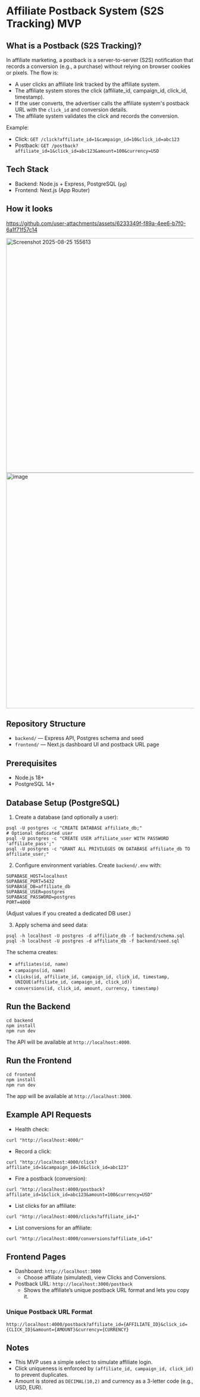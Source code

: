 # Affiliate Postback System (S2S Tracking) MVP

## What is a Postback (S2S Tracking)?

In affiliate marketing, a postback is a server-to-server (S2S) notification that records a conversion (e.g., a purchase) without relying on browser cookies or pixels. The flow is:

- A user clicks an affiliate link tracked by the affiliate system.
- The affiliate system stores the click (affiliate_id, campaign_id, click_id, timestamp).
- If the user converts, the advertiser calls the affiliate system's postback URL with the `click_id` and conversion details.
- The affiliate system validates the click and records the conversion.

Example:

- Click: `GET /click?affiliate_id=1&campaign_id=10&click_id=abc123`
- Postback: `GET /postback?affiliate_id=1&click_id=abc123&amount=100&currency=USD`

## Tech Stack

- Backend: Node.js + Express, PostgreSQL (`pg`)
- Frontend: Next.js (App Router)

## How it looks


https://github.com/user-attachments/assets/6233349f-f89a-4ee6-b7f0-6a1f71f57c14


<img width="1365" height="629" alt="Screenshot 2025-08-25 155613" src="https://github.com/user-attachments/assets/01cb190d-8aa3-4c44-ab03-30d86c45a905" />
<img width="1364" height="632" alt="image" src="https://github.com/user-attachments/assets/45ed840d-0033-45a4-81e3-595a2d8268e4" />



## Repository Structure

- `backend/` — Express API, Postgres schema and seed
- `frontend/` — Next.js dashboard UI and postback URL page

## Prerequisites

- Node.js 18+
- PostgreSQL 14+

## Database Setup (PostgreSQL)

1. Create a database (and optionally a user):

```
psql -U postgres -c "CREATE DATABASE affiliate_db;"
# Optional dedicated user
psql -U postgres -c "CREATE USER affiliate_user WITH PASSWORD 'affiliate_pass';"
psql -U postgres -c "GRANT ALL PRIVILEGES ON DATABASE affiliate_db TO affiliate_user;"
```

2. Configure environment variables. Create `backend/.env` with:

```
SUPABASE_HOST=localhost
SUPABASE_PORT=5432
SUPABASE_DB=affiliate_db
SUPABASE_USER=postgres
SUPABASE_PASSWORD=postgres
PORT=4000
```

(Adjust values if you created a dedicated DB user.)

3. Apply schema and seed data:

```
psql -h localhost -U postgres -d affiliate_db -f backend/schema.sql
psql -h localhost -U postgres -d affiliate_db -f backend/seed.sql
```

The schema creates:

- `affiliates(id, name)`
- `campaigns(id, name)`
- `clicks(id, affiliate_id, campaign_id, click_id, timestamp, UNIQUE(affiliate_id, campaign_id, click_id))`
- `conversions(id, click_id, amount, currency, timestamp)`

## Run the Backend

```
cd backend
npm install
npm run dev
```

The API will be available at `http://localhost:4000`.

## Run the Frontend

```
cd frontend
npm install
npm run dev
```

The app will be available at `http://localhost:3000`.

## Example API Requests

- Health check:

```
curl "http://localhost:4000/"
```

- Record a click:

```
curl "http://localhost:4000/click?affiliate_id=1&campaign_id=10&click_id=abc123"
```

- Fire a postback (conversion):

```
curl "http://localhost:4000/postback?affiliate_id=1&click_id=abc123&amount=100&currency=USD"
```

- List clicks for an affiliate:

```
curl "http://localhost:4000/clicks?affiliate_id=1"
```

- List conversions for an affiliate:

```
curl "http://localhost:4000/conversions?affiliate_id=1"
```

## Frontend Pages

- Dashboard: `http://localhost:3000`
  - Choose affiliate (simulated), view Clicks and Conversions.
- Postback URL: `http://localhost:3000/postback`
  - Shows the affiliate’s unique postback URL format and lets you copy it.

### Unique Postback URL Format

```
http://localhost:4000/postback?affiliate_id={AFFILIATE_ID}&click_id={CLICK_ID}&amount={AMOUNT}&currency={CURRENCY}
```

## Notes

- This MVP uses a simple select to simulate affiliate login.
- Click uniqueness is enforced by `(affiliate_id, campaign_id, click_id)` to prevent duplicates.
- Amount is stored as `DECIMAL(10,2)` and currency as a 3-letter code (e.g., USD, EUR).
